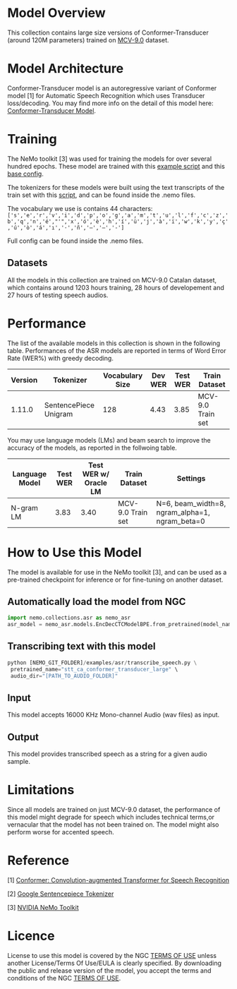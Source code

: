 # Model Overview

This collection contains large size versions of Conformer-Transducer (around 120M parameters) trained on [MCV-9.0](https://commonvoice.mozilla.org/ca/datasets) dataset.


# Model Architecture
Conformer-Transducer model is an autoregressive variant of Conformer model [1] for Automatic Speech Recognition which uses Transducer loss/decoding. You may find more info on the detail of this model here: [Conformer-Transducer Model](https://docs.nvidia.com/deeplearning/nemo/user-guide/docs/en/main/asr/models.html).


# Training
The NeMo toolkit [3] was used for training the models for over several hundred epochs. These model are trained with this [example script](https://github.com/NVIDIA/NeMo/blob/main/examples/asr/asr_transducer/speech_to_text_rnnt_bpe.py) and this [base config](https://github.com/NVIDIA/NeMo/blob/main/examples/asr/conf/conformer/conformer_transducer_bpe.yaml).

The tokenizers for these models were built using the text transcripts of the train set with this [script](https://github.com/NVIDIA/NeMo/blob/main/scripts/tokenizers/process_asr_text_tokenizer.py), and can be found inside the .nemo files.

The vocabulary we use is contains 44 characters:
`['s','e','r','v','i','d','p','o','g','a','m','t','u','l','f','c','z','b','q','n','é',"'",'x','ó','è','h','í','ü','j','à','ï','w','k','y','ç','ú','ò','á','ı','·','ñ','—','–','-']`

Full config can be found inside the .nemo files.

## Datasets
All the models in this collection are trained on MCV-9.0 Catalan dataset, which contains around 1203 hours training, 28 hours of developement and 27 hours of testing speech audios.

# Performance
The list of the available models in this collection is shown in the following table. Performances of the ASR models are reported in terms of Word Error Rate (WER%) with greedy decoding.

| Version | Tokenizer             | Vocabulary Size | Dev WER| Test WER| Train Dataset   |
|---------|-----------------------|-----------------|--------|---------|-----------------|
| 1.11.0  | SentencePiece Unigram | 128             |4.43    | 3.85    | MCV-9.0 Train set|


You may use language models (LMs) and beam search to improve the accuracy of the models, as reported in the follwoing table.

| Language Model | Test WER | Test WER w/ Oracle LM | Train Dataset    | Settings                                              |
|----------------|----------|-----------------------|------------------|-------------------------------------------------------|
| N-gram LM      |     3.83 |        3.40           |MCV-9.0 Train set |N=6, beam_width=8, ngram_alpha=1, ngram_beta=0   |

# How to Use this Model
The model is available for use in the NeMo toolkit [3], and can be used as a pre-trained checkpoint for inference or for fine-tuning on another dataset.

## Automatically load the model from NGC
```python
import nemo.collections.asr as nemo_asr
asr_model = nemo_asr.models.EncDecCTCModelBPE.from_pretrained(model_name="stt_ca_conformer_transducer_large")
```

## Transcribing text with this model
```python
python [NEMO_GIT_FOLDER]/examples/asr/transcribe_speech.py \
 pretrained_name="stt_ca_conformer_transducer_large" \
 audio_dir="[PATH_TO_AUDIO_FOLDER]"
```

## Input
This model accepts 16000 KHz Mono-channel Audio (wav files) as input.

## Output
This model provides transcribed speech as a string for a given audio sample.

# Limitations
Since all models are trained on just MCV-9.0 dataset, the performance of this model might degrade for speech which includes technical terms,or vernacular that the model has not been trained on. The model might also perform worse for accented speech.

# Reference
[1] [Conformer: Convolution-augmented Transformer for Speech Recognition](https://arxiv.org/abs/2005.08100)

[2] [Google Sentencepiece Tokenizer](https://github.com/google/sentencepiece)

[3] [NVIDIA NeMo Toolkit](https://github.com/NVIDIA/NeMo)


# Licence

License to use this model is covered by the NGC [TERMS OF USE](https://ngc.nvidia.com/legal/terms) unless another License/Terms Of Use/EULA is clearly specified. By downloading the public and release version of the model, you accept the terms and conditions of the NGC [TERMS OF USE](https://ngc.nvidia.com/legal/terms).
